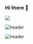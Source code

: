 ### Hi there 👋

<!--
**mina-junior/mina-junior** is a ✨ _special_ ✨ repository because its `README.md` (this file) appears on your GitHub profile.

Here are some ideas to get you started:

- 🔭 I’m currently working on ...
- 🌱 I’m currently learning ...
- 👯 I’m looking to collaborate on ...
- 🤔 I’m looking for help with ...
- 💬 Ask me about ...
- 📫 How to reach me: ...
- 😄 Pronouns: ...
- ⚡ Fun fact: ...
-->



 <img src="https://img.shields.io/badge/미나링-#7A1FA2?style=flat&logo=Aiqfome&logoColor=white"/>
 
![header](https://capsule-render.vercel.app/api?type=wave&color=auto&height=300&section=header&text=capsule%20render&fontSize=90)


![header](https://capsule-render.vercel.app/api?type=waving&color=87CEFA&height=250&section=header&text=Moosong%20Song&fontSize=90&animation=fadeIn&fontAlignY=38&desc=%20&descAlignY=62&descAlign=62)
	
